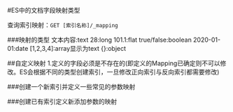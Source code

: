#ES中的文档字段映射类型

查询索引映射：`GET [索引名称]/_mapping`

###映射的类型
    文本内容:text
    28:long
    101.1:flat
    true/false:boolean
    2020-01-01:date
    [1,2,3,4]:array显示为text
    {}:object
    
##自定义映射
1.定义的字段必须是不存在的(即定义的Mapping已确定则不可以修改。ES会根据不同的类型创建索引，一旦修改正向索引与反向索引都需要修改)

   ###创建一个新索引并定义一些常见的参数映射
   
   ###创建已有索引定义新添加参数的映射